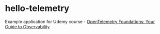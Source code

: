 # hello-telemetry





Example application for Udemy course - [OpenTelemetry Foundations: Your Guide to Observability](https://www.udemy.com/course/opentelemetry-foundations)